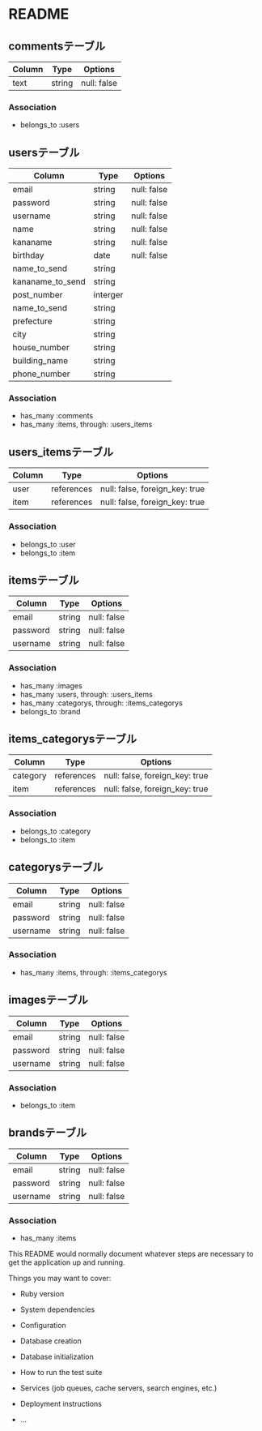 # README
## commentsテーブル
<!-- commentは１ー多の関係をuserと持っている -->
|Column|Type|Options|
|------|----|-------|
|text|string|null: false|
### Association
- belongs_to :users

## usersテーブル
<!-- userは多-多の関係をitemと持っている -->
|Column|Type|Options|
|------|----|-------|
|email|string|null: false|
|password|string|null: false|
|username|string|null: false|
|name|string|null: false|
|kananame|string|null: false|
|birthday|date|null: false|
|name_to_send|string||
|kananame_to_send|string||
|post_number|interger||
|name_to_send|string||
|prefecture|string||
|city|string||
|house_number|string||
|building_name|string||
|phone_number|string||

### Association
- has_many :comments
- has_many :items, through: :users_items

## users_itemsテーブル
|Column|Type|Options|
|------|----|-------|
|user|references|null: false, foreign_key: true|
|item|references|null: false, foreign_key: true|
### Association
- belongs_to :user
- belongs_to :item

## itemsテーブル
<!-- userは多-多の関係をitemと持っている -->
|Column|Type|Options|
|------|----|-------|
|email|string|null: false|
|password|string|null: false|
|username|string|null: false|
### Association
- has_many :images
- has_many :users, through: :users_items
- has_many :categorys, through: :items_categorys
- belongs_to :brand

## items_categorysテーブル
|Column|Type|Options|
|------|----|-------|
|category|references|null: false, foreign_key: true|
|item|references|null: false, foreign_key: true|
### Association
- belongs_to :category
- belongs_to :item

## categorysテーブル
<!-- userは多-多の関係をitemと持っている -->
|Column|Type|Options|
|------|----|-------|
|email|string|null: false|
|password|string|null: false|
|username|string|null: false|
### Association
- has_many :items, through: :items_categorys

## imagesテーブル
<!-- userは多-多の関係をitemと持っている -->
|Column|Type|Options|
|------|----|-------|
|email|string|null: false|
|password|string|null: false|
|username|string|null: false|
### Association
- belongs_to :item

## brandsテーブル
<!-- userは多-多の関係をitemと持っている -->
|Column|Type|Options|
|------|----|-------|
|email|string|null: false|
|password|string|null: false|
|username|string|null: false|
### Association
- has_many :items


This README would normally document whatever steps are necessary to get the
application up and running.

Things you may want to cover:

* Ruby version

* System dependencies

* Configuration

* Database creation

* Database initialization

* How to run the test suite

* Services (job queues, cache servers, search engines, etc.)

* Deployment instructions

* ...
